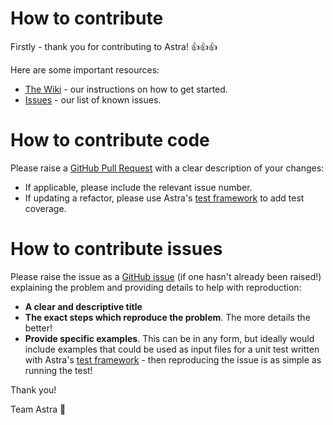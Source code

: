 # How to contribute
Firstly - thank you for contributing to Astra! :+1::+1::+1:

Here are some important resources:
* [The Wiki](https://github.com/alfasoftware/astra/wiki) - our instructions on how to get started.
* [Issues](https://github.com/alfasoftware/astra/issues) - our list of known issues.

# How to contribute code
Please raise a [GitHub Pull Request](http://help.github.com/pull-requests/) with a clear description of your changes:
* If applicable, please include the relevant issue number.
* If updating a refactor, please use Astra's [test framework](https://github.com/alfasoftware/astra/wiki/Start-with-tests!) to add test coverage.

# How to contribute issues
Please raise the issue as a [GitHub issue](https://guides.github.com/features/issues/) (if one hasn't already been raised!) explaining the problem and providing details to help with reproduction:
* **A clear and descriptive title**
* **The exact steps which reproduce the problem**. The more details the better! 
* **Provide specific examples**. This can be in any form, but ideally would include examples that could be used as input files for a unit test written with Astra's [test framework](https://github.com/alfasoftware/astra/wiki/Start-with-tests!) - then reproducing the issue is as simple as running the test!

Thank you!

Team Astra :milky_way:
